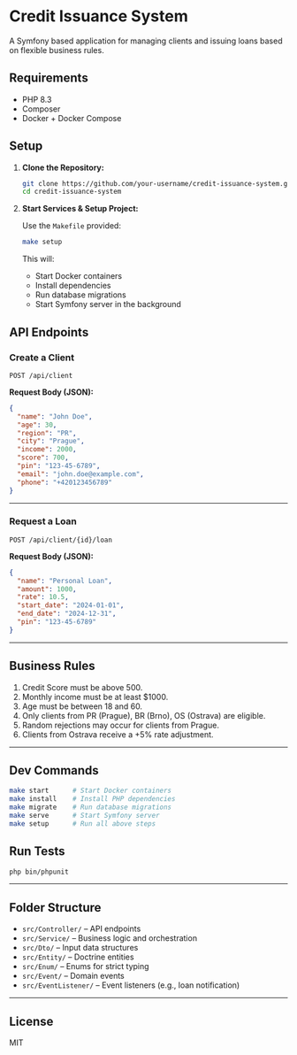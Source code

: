 # Credit Issuance System

A Symfony based application for managing clients and issuing loans based on flexible business rules.
## Requirements

- PHP 8.3
- Composer
- Docker + Docker Compose

## Setup

1. **Clone the Repository:**

   ```bash
   git clone https://github.com/your-username/credit-issuance-system.git
   cd credit-issuance-system
   ```

2. **Start Services & Setup Project:**

   Use the `Makefile` provided:

   ```bash
   make setup
   ```

   This will:
   - Start Docker containers
   - Install dependencies
   - Run database migrations
   - Start Symfony server in the background

##  API Endpoints

### Create a Client

`POST /api/client`

**Request Body (JSON):**
```json
{
  "name": "John Doe",
  "age": 30,
  "region": "PR",
  "city": "Prague",
  "income": 2000,
  "score": 700,
  "pin": "123-45-6789",
  "email": "john.doe@example.com",
  "phone": "+420123456789"
}
```

---

### Request a Loan

`POST /api/client/{id}/loan`

**Request Body (JSON):**
```json
{
  "name": "Personal Loan",
  "amount": 1000,
  "rate": 10.5,
  "start_date": "2024-01-01",
  "end_date": "2024-12-31",
  "pin": "123-45-6789"
}
```

---

## Business Rules

1. Credit Score must be above 500.
2. Monthly income must be at least $1000.
3. Age must be between 18 and 60.
4. Only clients from PR (Prague), BR (Brno), OS (Ostrava) are eligible.
5. Random rejections may occur for clients from Prague.
6. Clients from Ostrava receive a +5% rate adjustment.

---

## Dev Commands

```bash
make start      # Start Docker containers
make install    # Install PHP dependencies
make migrate    # Run database migrations
make serve      # Start Symfony server
make setup      # Run all above steps
```

## Run Tests

```bash
php bin/phpunit
```

---

## Folder Structure

- `src/Controller/` – API endpoints
- `src/Service/` – Business logic and orchestration
- `src/Dto/` – Input data structures
- `src/Entity/` – Doctrine entities
- `src/Enum/` – Enums for strict typing
- `src/Event/` – Domain events
- `src/EventListener/` – Event listeners (e.g., loan notification)

---

## License

MIT
